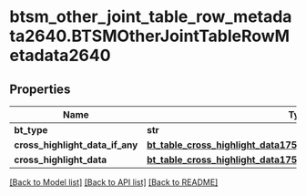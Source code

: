 # btsm_other_joint_table_row_metadata2640.BTSMOtherJointTableRowMetadata2640

## Properties
Name | Type | Description | Notes
------------ | ------------- | ------------- | -------------
**bt_type** | **str** |  | [optional] 
**cross_highlight_data_if_any** | [**bt_table_cross_highlight_data1753.BTTableCrossHighlightData1753**](BTTableCrossHighlightData1753.md) |  | [optional] 
**cross_highlight_data** | [**bt_table_cross_highlight_data1753.BTTableCrossHighlightData1753**](BTTableCrossHighlightData1753.md) |  | [optional] 

[[Back to Model list]](../README.md#documentation-for-models) [[Back to API list]](../README.md#documentation-for-api-endpoints) [[Back to README]](../README.md)


